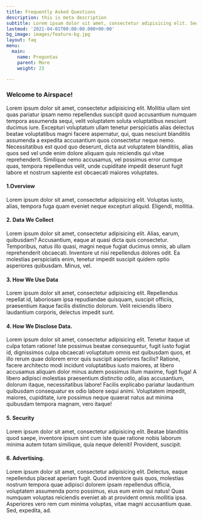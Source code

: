 ```yaml
---
title: Frequently Asked Questions
description: this is meta description
subtitle: Lorem ipsum dolor sit amet, consectetur adipisicing elit. Sequi, repudiandae.
lastmod: '2021-04-01T00:00:00.000+00:00'
bg_image: images/feature-bg.jpg
layout: faq
menu:
  main:
    name: Preguntas
    parent: More
    weight: 23

---
```

### Welcome to Airspace!

Lorem ipsum dolor sit amet, consectetur adipisicing elit. Mollitia ullam sint quas pariatur ipsam nemo
repellendus suscipit quod accusantium numquam tempora assumenda sequi, velit voluptatem soluta voluptatibus
nesciunt ducimus iure. Excepturi voluptatum ullam tenetur perspiciatis alias delectus beatae voluptatibus
magni facere aspernatur, qui, quas nesciunt blanditiis assumenda a expedita accusantium quos consectetur neque
nemo. Necessitatibus est quod quo deserunt, dicta aut voluptatem blanditiis, alias quos sed vel unde enim
dolore aliquam quis reiciendis qui vitae reprehenderit. Similique nemo accusamus, vel possimus error cumque
quas, tempora repellendus velit, unde cupiditate impedit deserunt fugit labore et nostrum sapiente est
obcaecati maiores voluptates.

#### 1.Overview

Lorem ipsum dolor sit amet, consectetur adipisicing elit. Voluptas iusto, alias, tempora fuga quam eveniet
neque excepturi aliquid. Eligendi, mollitia.

#### 2. Data We Collect

Lorem ipsum dolor sit amet, consectetur adipisicing elit. Alias, earum, quibusdam? Accusantium, eaque at
quasi dicta quis consectetur. Temporibus, natus illo quasi, magni neque fugiat ducimus omnis, ab ullam
reprehenderit obcaecati. Inventore ut nisi repellendus dolores odit. Ea molestias perspiciatis enim, tenetur
impedit suscipit quidem optio asperiores quibusdam. Minus, vel.

#### 3. How We Use Data

Lorem ipsum dolor sit amet, consectetur adipisicing elit. Repellendus repellat id, laboriosam ipsa
repudiandae quisquam, suscipit officiis, praesentium itaque facilis distinctio dolorum. Velit reiciendis
libero laudantium corporis, delectus impedit sunt.

#### 4. How We Disclose Data.

Lorem ipsum dolor sit amet, consectetur adipisicing elit. Tenetur itaque ut culpa totam ratione! Iste
possimus beatae consequuntur, fugit iusto fugiat id, dignissimos culpa obcaecati voluptatum omnis est
quibusdam quos, et illo rerum quae dolorem error quis suscipit asperiores facilis? Ratione, facere architecto
modi incidunt voluptatibus iusto maiores, at libero accusamus aliquam dolor minus autem possimus illum maxime,
fugit fuga! A libero adipisci molestias praesentium distinctio odio, alias accusantium, dolorum itaque,
necessitatibus labore! Facilis explicabo pariatur laudantium quibusdam consequatur ex odio labore sequi animi.
Voluptatem impedit, maiores, cupiditate, iure possimus neque quaerat natus aut minima quibusdam tempora
magnam, vero itaque!

#### 5. Security

Lorem ipsum dolor sit amet, consectetur adipisicing elit. Beatae blanditiis quod saepe, inventore ipsum sint
cum iste quae ratione nobis laborum minima autem totam similique, quia neque deleniti! Provident, suscipit.

#### 6. Advertising.

Lorem ipsum dolor sit amet, consectetur adipisicing elit. Delectus, eaque repellendus placeat aperiam fugit.
Quod inventore quis quos, molestias nostrum tempora quae adipisci dolorem ipsam repellendus officia,
voluptatem assumenda porro possimus, eius eum enim qui natus! Quas numquam voluptas reiciendis eveniet ab at
provident omnis mollitia ipsa. Asperiores vero rem cum minima voluptas, vitae magni accusantium quae. Sed,
expedita, ad.
